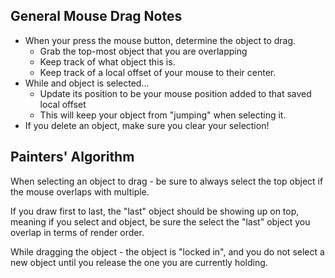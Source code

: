 ## General Mouse Drag Notes

- When your press the mouse button, determine the object to drag.
  - Grab the top-most object that you are overlapping
  - Keep track of what object this is.
  - Keep track of a local offset of your mouse to their center.
- While and object is selected...
  - Update its position to be your mouse position added to that saved local offset 
  - This will keep your object from "jumping" when selecting it.     
- If you delete an object, make sure you clear your selection!

## Painters' Algorithm

When selecting an object to drag - be sure to always select the top object if the mouse overlaps with multiple.

If you draw first to last, the "last" object should be showing up on top, meaning if you select and object, be sure the select the "last" object you overlap in terms of render order.

While dragging the object - the object is "locked in", and you do not select a new object until you release the one you are currently holding. 
